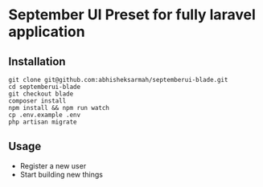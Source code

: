 # September UI Preset for fully laravel application

## Installation

```
git clone git@github.com:abhisheksarmah/septemberui-blade.git
cd septemberui-blade
git checkout blade
composer install
npm install && npm run watch
cp .env.example .env
php artisan migrate
```

## Usage

-   Register a new user
-   Start building new things
